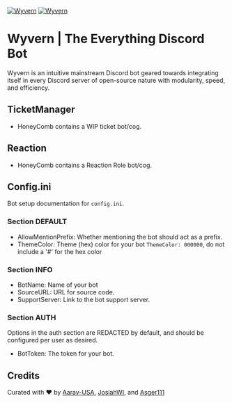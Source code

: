 [![Wyvern][Discord.gg]][Discord-url]
[![Wyvern][GitHub.com]][GitHub-url]

# Wyvern | The Everything Discord Bot
Wyvern is an intuitive mainstream Discord bot geared towards integrating itself in every Discord server of open-source nature with modularity, speed, and efficiency.

## TicketManager
- HoneyComb contains a WIP ticket bot/cog.

## Reaction
- HoneyComb contains a Reaction Role bot/cog.


## Config.ini
Bot setup documentation for `config.ini`.

### Section DEFAULT
- AllowMentionPrefix: Whether mentioning the bot should act as a prefix.
- ThemeColor: Theme (hex) color for your bot `ThemeColor: 000000`, do not include a '#' for the hex color

### Section INFO
- BotName: Name of your bot
- SourceURL: URL for source code.
- SupportServer: Link to the bot support server.

### Section AUTH
Options in the auth section are REDACTED by default, and should be configured per user as desired.
- BotToken: The token for your bot.


## Credits
Curated with ❤️ by [Aarav-USA](https://github.com/Aarav-USA), [JosiahWI](https://github.com/JosiahWI), and [Asger111](https://github.com/Asger111)

<!-- 
Badge Links
-->
[Discord.gg]: https://img.shields.io/badge/Wyvern%20Discord%20Server-2c2f33?logo=discord&logoColor=fff&color=5865F2&link=https://discord.gg/YX2Zse9DF4
[Discord-url]: https://discord.gg/YX2Zse9DF4
[GitHub.com]: https://img.shields.io/badge/Wyvern%20GitHub%20Repository-2c2f33?logo=github&logoColor=fff&color=171515&link=https://github.com/Aarav-USA/Wyvern
[GitHub-url]: https:/github.com/Aarav-USA/Wyvern
